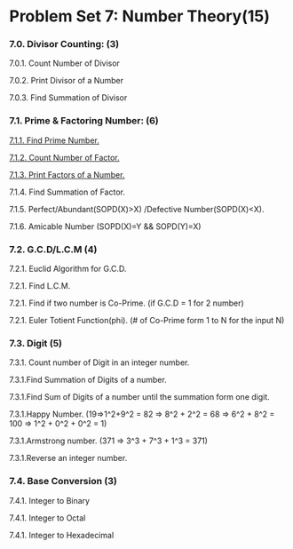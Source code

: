 # Problem Set 7: Number Theory(15)

### 7.0. Divisor Counting: (3)

7.0.1. Count Number of Divisor

7.0.2. Print Divisor of a Number

7.0.3. Find Summation of Divisor

### 7.1. Prime & Factoring Number: (6)

[7.1.1. Find Prime Number.](https://github.com/ewuRoboticsClub/python/blob/master/Problem%20Set%207%20Number%20Theory/7.1.1.%20Find%20Prime%20Number..md "7.1.1. Find Prime Number.")

[7.1.2. Count Number of Factor.](https://github.com/ewuRoboticsClub/python/blob/master/Problem%20Set%207%20Number%20Theory/7.1.2.%20Count%20Number%20of%20Factor.md "7.1.2. Count Number of Factor.")

[7.1.3. Print Factors of a Number.](https://github.com/ewuRoboticsClub/python/blob/master/Problem%20Set%207%20Number%20Theory/7.1.%20Factoring%20Number%20.md "7.1.3. Print Factors of a Number.")

7.1.4. Find Summation of Factor.

7.1.5. Perfect/Abundant(SOPD(X)>X) /Defective Number(SOPD(X)<X).

7.1.6. Amicable Number (SOPD(X)=Y && SOPD(Y)=X)

### 7.2. G.C.D/L.C.M (4)
7.2.1. Euclid Algorithm for G.C.D.

7.2.1. Find L.C.M.

7.2.1. Find if two number is Co-Prime. (if G.C.D = 1 for 2 number)

7.2.1. Euler Totient Function(phi). (# of Co-Prime form 1 to N for the input N)

### 7.3. Digit (5)
7.3.1. Count number of Digit in an integer number.

7.3.1.Find Summation of Digits of a number.

7.3.1.Find Sum of Digits of a number until the summation form one digit.

7.3.1.Happy Number. (19=>1^2+9^2 = 82 => 8^2 + 2^2 = 68 => 6^2 + 8^2 = 100 => 1^2 + 0^2 + 0^2 = 1)

7.3.1.Armstrong number. (371 => 3^3 + 7^3 + 1^3 = 371)

7.3.1.Reverse an integer number.

### 7.4. Base Conversion (3)
7.4.1. Integer to Binary

7.4.1. Integer to Octal

7.4.1. Integer to Hexadecimal
